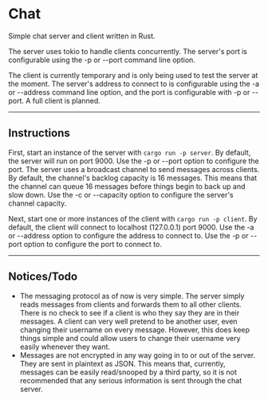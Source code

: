 # Chat
Simple chat server and client written in Rust.

The server uses tokio to handle clients concurrently. The server's port is configurable using the -p or --port command line option.

The client is currently temporary and is only being used to test the server at the moment. The server's address to connect to is configurable using the -a or --address command line option, and the port is configurable with -p or --port. A full client is planned.

---

## Instructions

First, start an instance of the server with ```cargo run -p server```. By default, the server will run on port 9000. Use the -p or --port option to configure the port. The server uses a broadcast channel to send messages across clients. By default, the channel's backlog capacity is 16 messages. This means that the channel can queue 16 messages before things begin to back up and slow down. Use the -c or --capacity option to configure the server's channel capacity. 

Next, start one or more instances of the client with ```cargo run -p client```. By default, the client will connect to localhost (127.0.0.1) port 9000. Use the -a or --address option to configure the address to connect to. Use the -p or --port option to configure the port to connect to.

---

## Notices/Todo
* The messaging protocol as of now is very simple. The server simply reads messages from clients and forwards them to all other clients. There is no check to see if a client is who they say they are in their messages. A client can very well pretend to be another user, even changing their username on every message. However, this does keep things simple and could allow users to change their username very easily whenever they want. 
* Messages are not encrypted in any way going in to or out of the server. They are sent in plaintext as JSON. This means that, currently, messages can be easily read/snooped by a third party, so it is not recommended that any serious information is sent through the chat server. 
